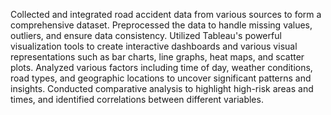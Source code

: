 Collected and integrated road accident data from various sources to form a comprehensive dataset.
Preprocessed the data to handle missing values, outliers, and ensure data consistency.
Utilized Tableau's powerful visualization tools to create interactive dashboards and various visual representations such as bar charts, line graphs, heat maps, and scatter plots.
Analyzed various factors including time of day, weather conditions, road types, and geographic locations to uncover significant patterns and insights.
Conducted comparative analysis to highlight high-risk areas and times, and identified correlations between different variables.
